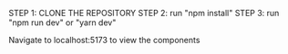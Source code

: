 STEP 1: CLONE THE REPOSITORY
STEP 2: run "npm install"
STEP 3: run "npm run dev" or "yarn dev"

Navigate to localhost:5173 to view the components
